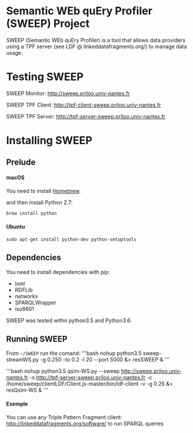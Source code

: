 # Semantic WEb quEry Profiler (SWEEP) Project

SWEEP (Semantic WEb quEry Profiler) is a tool that allows data providers using a TPF server (see LDF @ linkeddatafragments.org/) to manage data usage.


# Testing SWEEP

SWEEP Monitor:
http://sweep.priloo.univ-nantes.fr 

SWEEP TPF Client:
http://tpf-client-sweep.priloo.univ-nantes.fr

SWEEP TPF Server:
http://tpf-server-sweep.priloo.univ-nantes.fr


# Installing SWEEP
## Prelude

#### macOS
You need to install [Homebrew](http://brew.sh/).

and then install Python 2.7:
```bash
brew install python
```
#### Ubuntu
```
sudo apt-get install python-dev python-setuptools
```

## Dependencies
You need to install dependencies with pip:
- lxml
- RDFLib
- networkx
- SPARQLWrapper
- iso8601

SWEEP was tested withn python3.5 and Python3.6.

## Running SWEEP

From `~/SWEEP` run the comand:
'''bash
nohup python3.5 sweep-streamWS.py -g 0.250 -to 0.2 -l 20 --port 5000 &> resSWEEP &
'''

'''bash
nohup python3.5 qsim-WS.py --sweep http://sweep.priloo.univ-nantes.fr -s http://tpf-server-sweep.priloo.univ-nantes.fr -c /home/sweep/clientLDF/Client.js-master/bin/ldf-client -v -g 0.25 &> resQsim-WS &
'''


#### Exemple
You can use any Triple Pattern Fragment client: http://linkeddatafragments.org/software/
to run SPARQL queries
